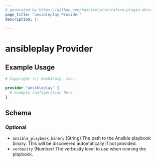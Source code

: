 ```yaml
---
# generated by https://github.com/hashicorp/terraform-plugin-docs
page_title: "ansibleplay Provider"
description: |-
  
---
```


# ansibleplay Provider



## Example Usage

```terraform
# Copyright (c) HashiCorp, Inc.

provider "ansibleplay" {
  # example configuration here
}
```

<!-- schema generated by tfplugindocs -->
## Schema

### Optional

- `ansible_playbook_binary` (String) The path to the Ansible playbook binary. This will be discovered automatically if not provided.
- `verbosity` (Number) The verbosity level to use when running the playbook.
